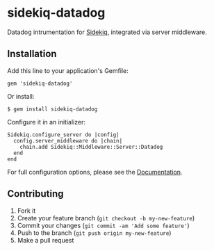 sidekiq-datadog
=============

Datadog intrumentation for [Sidekiq](https://github.com/mperham/sidekiq), integrated via server middleware.

## Installation

Add this line to your application's Gemfile:

    gem 'sidekiq-datadog'

Or install:

    $ gem install sidekiq-datadog

Configure it in an initializer:

    Sidekiq.configure_server do |config|
      config.server_middleware do |chain|
        chain.add Sidekiq::Middleware::Server::Datadog
      end
    end

For full configuration options, please see the [Documentation](http://www.rubydoc.info/gems/sidekiq-datadog).

## Contributing

1. Fork it
2. Create your feature branch (`git checkout -b my-new-feature`)
3. Commit your changes (`git commit -am 'Add some feature'`)
4. Push to the branch (`git push origin my-new-feature`)
5. Make a pull request

